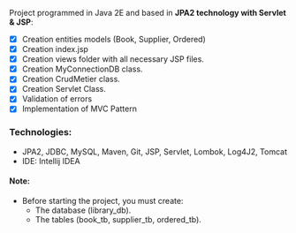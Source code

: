 Project programmed in Java 2E and based in **JPA2 technology with Servlet & JSP**:

  - [x] Creation entities models (Book, Supplier, Ordered)
  - [x] Creation index.jsp
  - [x] Creation views folder with all necessary JSP files.
  - [x] Creation MyConnectionDB class.
  - [x] Creation CrudMetier class.
  - [x] Creation Servlet Class.
  - [x] Validation of errors
  - [x] Implementation of MVC Pattern

  ### Technologies:
  
  - JPA2, JDBC, MySQL, Maven, Git, JSP, Servlet, Lombok, Log4J2, Tomcat 
  - IDE: Intellij IDEA

  #### Note:
  - Before starting the project, you must create: 
    - The database (library_db).
    - The tables (book_tb, supplier_tb, ordered_tb).
    